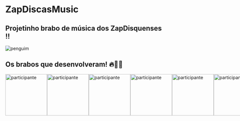 # ZapDiscasMusic
## Projetinho brabo de música dos ZapDisquenses !!

<img src="https://cdn.discordapp.com/attachments/639216441731710986/973221512012255282/unknown.png" alt="penguim"> 

<h2>Os brabos que desenvolveram! 🔥🧠🤘</h2>
<div style="display: flex; margin: auto;">
      <img style="width: 130px;" src="https://media.discordapp.net/attachments/458313607244152852/1063971536840699954/253993369_8438217156251498_396817720324473656_n.png" alt="participante">
      <img style="width: 130px;" src="https://cdn.discordapp.com/attachments/458313607244152852/1063971650648932382/311442103_781241236496431_4481633909685017060_n.png" alt="participante">
      <img style="width: 130px;" src="https://cdn.discordapp.com/attachments/458313607244152852/1063971652980985897/217759776_716222769581348_2533044805818285955_n.png" alt="participante">
      <img style="width: 130px;" src="https://cdn.discordapp.com/attachments/458313607244152852/1063972232986108136/290881444_5183133235098088_3536868848266442974_n.png" alt="participante">
      <img style="width: 130px;" src="https://cdn.discordapp.com/attachments/458313607244152852/1064187320024170608/1200px-Default_pfp.png" alt="participante">
      <img style="width: 130px;" src="https://cdn.discordapp.com/attachments/458313607244152852/1064187046815608872/56461160_1020574564799461_1187123935502663680_n.jpg" alt="participante">

</div>


